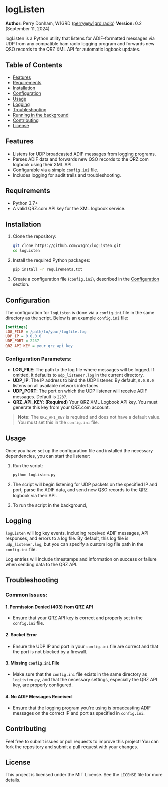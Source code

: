 
# logListen

**Author:** Perry Donham, W1GRD (perry@w1grd.radio)
**Version:** 0.2 (September 11, 2024)

logListen is a Python utility that listens for ADIF-formatted messages via UDP from any compatible ham radio logging program and forwards new QSO records to the QRZ XML API for automatic logbook updates.

## Table of Contents
- [Features](#features)
- [Requirements](#requirements)
- [Installation](#installation)
- [Configuration](#configuration)
- [Usage](#usage)
- [Logging](#logging)
- [Troubleshooting](#troubleshooting)
- [Running in the background](#background)
- [Contributing](#contributing)
- [License](#license)

## Features
- Listens for UDP broadcasted ADIF messages from logging programs.
- Parses ADIF data and forwards new QSO records to the QRZ.com logbook using their XML API.
- Configurable via a simple `config.ini` file.
- Includes logging for audit trails and troubleshooting.

## Requirements
- Python 3.7+
- A valid QRZ.com API key for the XML logbook service.

## Installation

1. Clone the repository:
   ```bash
   git clone https://github.com/w1grd/logListen.git
   cd logListen
   ```

2. Install the required Python packages:
   ```bash
   pip install -r requirements.txt
   ```

3. Create a configuration file (`config.ini`), described in the [Configuration](#configuration) section.

## Configuration

The configuration for `logListen` is done via a `config.ini` file in the same directory as the script. Below is an example `config.ini` file:

```ini
[settings]
LOG_FILE = /path/to/your/logfile.log
UDP_IP = 0.0.0.0
UDP_PORT = 2237
QRZ_API_KEY = your_qrz_api_key
```

### Configuration Parameters:
- **LOG_FILE**: The path to the log file where messages will be logged. If omitted, it defaults to `udp_listener.log` in the current directory.
- **UDP_IP**: The IP address to bind the UDP listener. By default, `0.0.0.0` listens on all available network interfaces.
- **UDP_PORT**: The port on which the UDP listener will receive ADIF messages. Default is `2237`.
- **QRZ_API_KEY**: **(Required)** Your QRZ XML Logbook API key. You must generate this key from your QRZ.com account.

> **Note:** The `QRZ_API_KEY` is required and does not have a default value. You must set this in the `config.ini` file.

## Usage

Once you have set up the configuration file and installed the necessary dependencies, you can start the listener:

1. Run the script:
   ```bash
   python logListen.py
   ```

2. The script will begin listening for UDP packets on the specified IP and port, parse the ADIF data, and send new QSO records to the QRZ logbook via their API.

3. To run the script in the background, 
## Logging

`logListen` will log key events, including received ADIF messages, API responses, and errors to a log file. By default, this log file is `udp_listener.log`, but you can specify a custom log file path in the `config.ini` file.

Log entries will include timestamps and information on success or failure when sending data to the QRZ API.

## Troubleshooting

### Common Issues:

#### 1. **Permission Denied (403) from QRZ API**
- Ensure that your QRZ API key is correct and properly set in the `config.ini` file.

#### 2. **Socket Error**
- Ensure the UDP IP and port in your `config.ini` file are correct and that the port is not blocked by a firewall.

#### 3. **Missing `config.ini` File**
- Make sure that the `config.ini` file exists in the same directory as `logListen.py`, and that the necessary settings, especially the QRZ API key, are properly configured.

#### 4. **No ADIF Messages Received**
- Ensure that the logging program you're using is broadcasting ADIF messages on the correct IP and port as specified in `config.ini`.

## Contributing

Feel free to submit issues or pull requests to improve this project! You can fork the repository and submit a pull request with your changes.

## License

This project is licensed under the MIT License. See the `LICENSE` file for more details.
